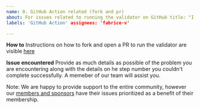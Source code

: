 ```yaml
---
name: 0. GitHub Action related (fork and pr)
about: For issues related to running the validator on GitHub title: "I need support from MobilityData to..."
labels: 'GitHub Action' assignees: 'fabrice-v'

---
```


**How to**
Instructions on how to fork and open a PR to run the validator are
visible [here](https://github.com/MobilityData/gtfs-validator#longer-version---step-by-step-through-github-web-ui-screenshots-coming-soon)

**Issue encountered**
Provide as much details as possible of the problem you are encountering along with the details on he step number you
couldn't complete successfully. A memeber of our team will assist you.

Note: We are happy to provide support to the entire community, however
our [members and sponsors](https://mobilitydata.org/members/) have their issues prioritized as a benefit of their
membership.

